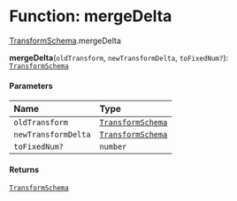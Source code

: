 # Function: mergeDelta

[TransformSchema](/auto-docs/free-layout-editor/modules/TransformSchema.md).mergeDelta

**mergeDelta**(`oldTransform`, `newTransformDelta`, `toFixedNum?`): [`TransformSchema`](/auto-docs/free-layout-editor/interfaces/TransformSchema-1.md)

#### Parameters

| Name | Type |
| :------ | :------ |
| `oldTransform` | [`TransformSchema`](/auto-docs/free-layout-editor/interfaces/TransformSchema-1.md) |
| `newTransformDelta` | [`TransformSchema`](/auto-docs/free-layout-editor/interfaces/TransformSchema-1.md) |
| `toFixedNum?` | `number` |

#### Returns

[`TransformSchema`](/auto-docs/free-layout-editor/interfaces/TransformSchema-1.md)

